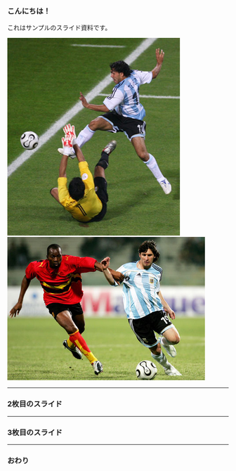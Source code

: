 ### こんにちは！


これはサンプルのスライド資料です。

![Logo](assets/20060625_1432_450.jpg)
![Logo](assets/20060531_0274_450.jpg)

---


### 2枚目のスライド


---


### 3枚目のスライド


---


### おわり
